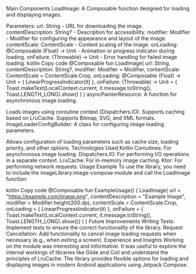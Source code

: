 Main Components
LoadImage: A Composable function designed for loading and displaying images.

Parameters:
url: String - URL for downloading the image.
contentDescription: String? - Description for accessibility.
modifier: Modifier - Modifier for configuring the appearance and layout of the image.
contentScale: ContentScale - Content scaling of the image.
onLoading: @Composable (Float) -> Unit - Animation or progress indicator during loading.
onFailure: (Throwable) -> Unit - Error handling for failed image loading.
kotlin
Copy code
@Composable
fun LoadImage(
    url: String,
    contentDescription: String?,
    modifier: Modifier = Modifier,
    contentScale: ContentScale = ContentScale.Crop,
    onLoading: @Composable (Float) -> Unit = { LinearProgressIndicator(it) },
    onFailure: (Throwable) -> Unit = { Toast.makeText(LocalContext.current, it.message.toString(), Toast.LENGTH_LONG).show() }
) 
asyncPainterResource: A function for asynchronous image loading.

Loads images using coroutine context (Dispatchers.IO).
Supports caching based on LruCache.
Supports Bitmap, SVG, and XML formats.
ImageLoaderConfigBuilder: A class for configuring image loading parameters.

Allows configuration of loading parameters such as cache size, loading priority, and other options.
Technologies Used
Kotlin Coroutines: For asynchronous image loading.
Dispatchers.IO: For performing I/O operations in a separate context.
LruCache: For in-memory image caching.
Ktor: For performing network requests.
Usage Example
To use the library, you need to include the imageLibrary:image-compose module and call the LoadImage function:

kotlin
Copy code
@Composable
fun ExampleUsage() {
    LoadImage(
        url = "https://example.com/image.png",
        contentDescription = "Example Image",
        modifier = Modifier.height(200.dp),
        contentScale = ContentScale.Crop,
        onLoading = { LinearProgressIndicator(it) },
        onFailure = { Toast.makeText(LocalContext.current, it.message.toString(), Toast.LENGTH_LONG).show()}
    )
}
Future Improvements
Writing Tests: Implement tests to ensure the correct functionality of the library.
Request Cancellation: Add functionality to cancel image loading requests when necessary (e.g., when exiting a screen).
Experience and Insights
Working on the module was interesting and informative. It was useful to explore the internal workings of libraries like Glide and Coil and understand the principles of LruCache. The library provides flexible options for loading and displaying images in modern Android applications using Jetpack Compose.
